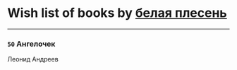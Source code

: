 # Wish list of books by [белая плесень](https://plus.google.com/104448632954411726505)
---

### `50` Ангелочек
Леонид Андреев

